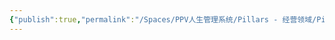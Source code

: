 ```yaml
---
{"publish":true,"permalink":"/Spaces/PPV人生管理系统/Pillars - 经营领域/Pillars - 人生经营领域/运动/增肌减脂计划/力量训练动作库/杠铃平板卧推.md","created":"2025-07-07T18:43:29.612+08:00","modified":"2025-07-09T00:22:52.336+08:00","published":"2025-07-09T00:22:52.336+08:00","cssclasses":""}
---
```


